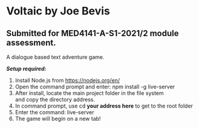 Voltaic by Joe Bevis
=====
Submitted for MED4141-A-S1-2021/2 module assessment.
-----
A dialogue based text adventure game. 

***Setup required:***

1. Install Node.js from https://nodejs.org/en/
2. Open the command prompt and enter: npm install -g live-server 
3. After install, locate the main project folder in the file system  
   and copy the directory address.
4. In command prompt, use cd **your address here** to get to the root folder
5. Enter the command: live-server
6. The game will begin on a new tab!
